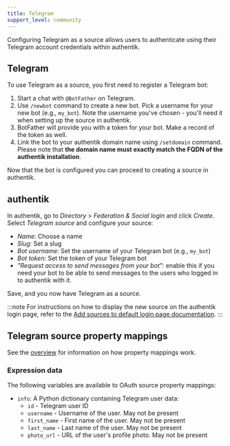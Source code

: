 ```yaml
---
title: Telegram
support_level: community
---
```


Configuring Telegram as a source allows users to authenticate using their Telegram account credentials within authentik.

## Telegram

To use Telegram as a source, you first need to register a Telegram bot:

1. Start a chat with `@BotFather` on Telegram.
2. Use `/newbot` command to create a new bot. Pick a username for your new bot (e.g., `my_bot`).
   Note the username you've chosen - you'll need it when setting up the source in authentik.
3. BotFather will provide you with a token for your bot. Make a record of the token as well.
4. Link the bot to your authentik domain name using `/setdomain` command.
   Please note that **the domain name must exactly match the FQDN of the authentik installation**.

Now that the bot is configured you can proceed to creating a source in authentik.

## authentik

In authentik, go to _Directory_ > _Federation & Social login_ and click _Create_.
Select _Telegram source_ and configure your source:

- _Name:_ Choose a name
- _Slug:_ Set a slug
- _Bot username:_ Set the username of your Telegram bot (e.g., `my_bot`)
- _Bot token:_ Set the token of your Telegram bot
- _"Request access to send messages from your bot":_ enable this if you need your bot to be able to
  send messages to the users who logged in to authentik with it.

Save, and you now have Telegram as a source.

:::note
For instructions on how to display the new source on the authentik login page, refer to the [Add sources to default login page documentation](../../index.md#add-sources-to-default-login-page).
:::

## Telegram source property mappings

See the [overview](../../property-mappings/index.md) for information on how property mappings work.

### Expression data

The following variables are available to OAuth source property mappings:

- `info`: A Python dictionary containing Telegram user data:
    - `id` - Telegram user ID
    - `username` - Username of the user. May not be present
    - `first_name` - First name of the user. May not be present
    - `last_name` - Last name of the user. May not be present
    - `photo_url` - URL of the user's profile photo. May not be present
